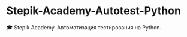 # Stepik-Academy-Autotest-Python
:mortar_board: Stepik Academy. Автоматизация тестирования на Python.

